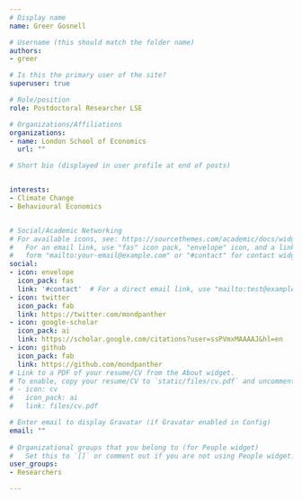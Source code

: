 ```yaml
---
# Display name
name: Greer Gosnell

# Username (this should match the folder name)
authors:
- greer

# Is this the primary user of the site?
superuser: true

# Role/position
role: Postdoctoral Researcher LSE

# Organizations/Affiliations
organizations:
- name: London School of Economics
  url: ""

# Short bio (displayed in user profile at end of posts)


interests:
- Climate Change
- Behavioural Economics


# Social/Academic Networking
# For available icons, see: https://sourcethemes.com/academic/docs/widgets/#icons
#   For an email link, use "fas" icon pack, "envelope" icon, and a link in the
#   form "mailto:your-email@example.com" or "#contact" for contact widget.
social:
- icon: envelope
  icon_pack: fas
  link: '#contact'  # For a direct email link, use "mailto:test@example.org".
- icon: twitter
  icon_pack: fab
  link: https://twitter.com/mondpanther
- icon: google-scholar
  icon_pack: ai
  link: https://scholar.google.com/citations?user=ssPVmxMAAAAJ&hl=en
- icon: github
  icon_pack: fab
  link: https://github.com/mondpanther
# Link to a PDF of your resume/CV from the About widget.
# To enable, copy your resume/CV to `static/files/cv.pdf` and uncomment the lines below.  
# - icon: cv
#   icon_pack: ai
#   link: files/cv.pdf

# Enter email to display Gravatar (if Gravatar enabled in Config)
email: ""
  
# Organizational groups that you belong to (for People widget)
#   Set this to `[]` or comment out if you are not using People widget.  
user_groups:
- Researchers

---
```


